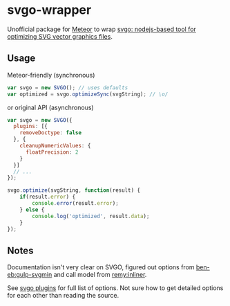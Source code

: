 # svgo-wrapper

Unofficial package for [Meteor](https://www.meteor.com) to wrap [svgo: nodejs-based tool for optimizing SVG vector graphics files](https://github.com/svg/svgo).

## Usage

Meteor-friendly (synchronous)

```javascript
var svgo = new SVGO(); // uses defaults
var optimized = svgo.optimizeSync(svgString); // \o/
```

or original API (asynchronous)

```javascript
var svgo = new SVGO({
  plugins: [{
    removeDoctype: false
  }, {
    cleanupNumericValues: {
      floatPrecision: 2
    }
  }]
  // ...
});

svgo.optimize(svgString, function(result) {
	if(result.error) {
		console.error(result.error);
	} else {
		console.log('optimized', result.data);
	}
});
```

## Notes

Documentation isn't very clear on SVGO, figured out options from [ben-eb:gulp-svgmin](https://github.com/ben-eb/gulp-svgmin#plugins) and call model from [remy:inliner](https://github.com/remy/inliner/blob/feature/compress-svg/lib/tasks/svg.js).

See [svgo plugins](https://github.com/svg/svgo/tree/master/plugins) for full list of options. Not sure how to get detailed options for each other than reading the source.